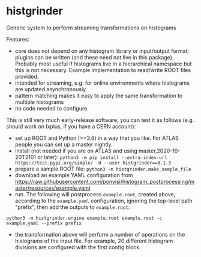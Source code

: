 # histgrinder
Generic system to perform streaming transformations on histograms

Features:
* core does not depend on any histogram library or input/output format; plugins can be written (and these need not live in this package). Probably most useful if histograms live in a hierarchical namespace but this is not necessary. Example implementation to read/write ROOT files provided.
* intended for streaming, e.g. for online environments where histograms are updated asynchronously.
* pattern matching makes it easy to apply the same transformation to multiple histograms
* no code needed to configure

This is still very much early-release software, you can test it as follows (e.g. should work on lxplus, if you have a CERN account):
* set up ROOT and Python (>=3.6) in a way that you like. For ATLAS people you can set up a master nightly.
* install (not needed if you are on ATLAS and using master,2020-10-20T2101 or later): `python3 -m pip install --extra-index-url https://test.pypi.org/simple/ -U --user histgrinder==0.1.3`
* prepare a sample ROOT file: `python3 -m histgrinder.make_sample_file`
* download an example YAML configuration from https://raw.githubusercontent.com/ponyisi/histogram_postprocessing/master/resources/example.yaml 
* run. The following will postprocess `example.root`, created above, according to the `example.yaml` configuration, ignoring the top-level path "prefix", then add the outputs to `example.root`: 

`python3 -m histgrinder.engine example.root example.root -c example.yaml --prefix prefix`
* the transformation above will perform a number of operations on the histograms of the input file. For example, 20 different histogram divisions are configured with the first config block.
